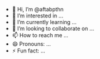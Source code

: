 - 👋 Hi, I’m @aftabpthn
- 👀 I’m interested in ...
- 🌱 I’m currently learning ...
- 💞️ I’m looking to collaborate on ...
- 📫 How to reach me ...
- 😄 Pronouns: ...
- ⚡ Fun fact: ...

<!---
aftabpthn/aftabpthn is a ✨ special ✨ repository because its `README.md` (this file) appears on your GitHub profile.
You can click the Preview link to take a look at your changes.
--->
